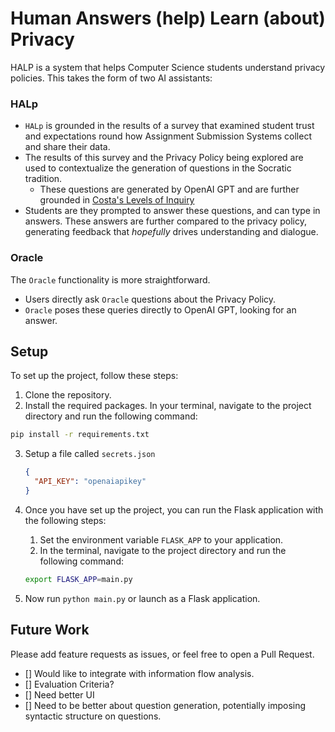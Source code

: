 # Human Answers (help) Learn (about) Privacy

HALP is a system that helps Computer Science students understand privacy policies.
This takes the form of two AI assistants:

### HALp

- `HALp` is grounded in the results of a survey that examined student trust and expectations round how Assignment Submission Systems collect and share their data.
- The results of this survey and the Privacy Policy being explored are used to contextualize the generation of questions in the Socratic tradition.
  - These questions are generated by OpenAI GPT and are further grounded in [Costa's Levels of Inquiry](https://avidopenaccess.org/wp-content/uploads/2020/11/Costas-Levels-of-Inquiry.pdf)
- Students are they prompted to answer these questions, and can type in answers. These answers are further compared to the privacy policy, generating feedback that *hopefully* drives understanding and dialogue.

### Oracle

The `Oracle` functionality is more straightforward.

- Users directly ask `Oracle` questions about the Privacy Policy.
- `Oracle` poses these queries directly to OpenAI GPT, looking for an answer.


## Setup

To set up the project, follow these steps:

1. Clone the repository.
2. Install the required packages. In your terminal, navigate to the project directory and run the following command:

```bash
pip install -r requirements.txt
```

3. Setup a file called `secrets.json`
   ```json
   {
     "API_KEY": "openaiapikey"
   }   
   ```

4. Once you have set up the project, you can run the Flask application with the following steps:
   1. Set the environment variable `FLASK_APP` to your application. 
   2. In the terminal, navigate to the project directory and run the following command:

    ```bash
    export FLASK_APP=main.py
    ```
  1. Now run `python main.py` or launch as a Flask application.

## Future Work

Please add feature requests as issues, or feel free to open a Pull Request.

- [] Would like to integrate with information flow analysis.
- [] Evaluation Criteria?
- [] Need better UI
- [] Need to be better about question generation, potentially imposing syntactic structure on questions.


